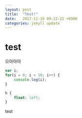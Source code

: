 ```yaml
---
layout: post
title:  "Test!"
date:   2017-11-10 09:12:22 +0900
categories: jekyll update
---
```


# test
으아아아

```javascript
var i;
for(i = 0; i < 10; i++) {
    console.log(i);
}
```

```css
h {
    float: left;
}
```
test

